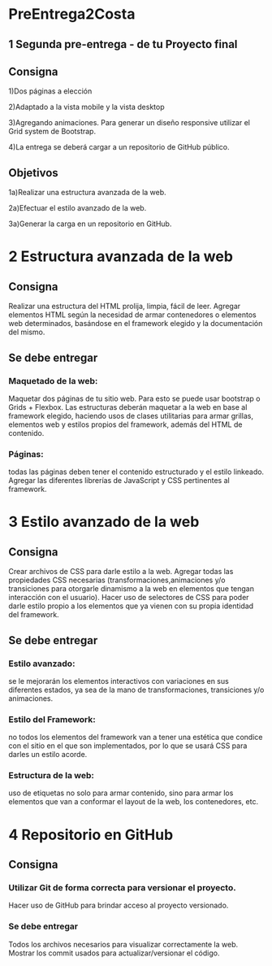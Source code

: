# PreEntrega2Costa
## 1 Segunda pre-entrega - de tu Proyecto final

## Consigna

1)Dos páginas a elección

2)Adaptado a la vista mobile y la vista desktop

3)Agregando animaciones. Para generar un diseño responsive utilizar el Grid system de Bootstrap. 

4)La entrega se deberá cargar a un repositorio de GitHub público.

## Objetivos

1a)Realizar una estructura avanzada de la web.

2a)Efectuar el estilo avanzado de la web.

3a)Generar la carga en un repositorio en GitHub.

# 2 Estructura avanzada de la web
## Consigna
Realizar una estructura del HTML prolija, limpia, fácil de leer.
Agregar elementos HTML según la necesidad de armar contenedores o elementos web determinados, basándose en el framework elegido y la documentación del mismo. 

## Se debe entregar

### Maquetado de la web: 
  Maquetar dos páginas de tu sitio web. Para esto se puede usar bootstrap o Grids + Flexbox. Las                             estructuras deberán maquetar a la web en base al framework elegido, haciendo usos de clases utilitarias                     para armar grillas, elementos web y estilos propios del framework, además del HTML de contenido.

### Páginas: 
todas las páginas deben tener el contenido estructurado y el estilo linkeado. Agregar las diferentes librerías de   JavaScript y CSS pertinentes al framework.

#  3 Estilo avanzado de la web

## Consigna

Crear archivos de CSS para darle estilo a la web. 
Agregar todas las propiedades CSS necesarias (transformaciones,animaciones y/o transiciones para                           otorgarle dinamismo a la web en elementos que tengan interacción con el usuario). Hacer   uso de                           selectores de CSS para poder darle estilo propio a los elementos que ya vienen con su propia                               identidad del     framework.
                      
                      
## Se debe entregar
### Estilo avanzado: 
se le mejorarán los elementos interactivos con variaciones en sus diferentes estados, ya sea de la mano de transformaciones, transiciones y/o animaciones.

### Estilo del Framework:
no todos los elementos del framework van a tener una estética que condice con el sitio en el que son implementados, por lo que se usará CSS para darles un estilo acorde.

### Estructura de la web:
uso de etiquetas no solo para armar contenido, sino para armar los elementos que van a conformar el layout de la web, los contenedores, etc.

# 4 Repositorio en GitHub

## Consigna

###  Utilizar Git de forma correcta para versionar el proyecto.
Hacer uso de GitHub para brindar acceso al proyecto versionado.

### Se debe entregar
Todos los archivos necesarios para visualizar correctamente la web.
Mostrar los commit usados para actualizar/versionar el código.



